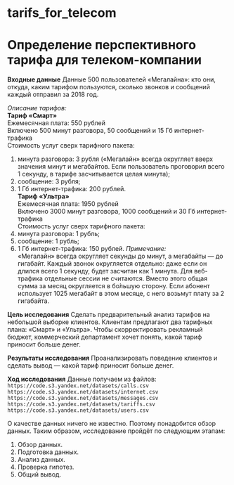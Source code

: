 # tarifs_for_telecom
# Определение перспективного тарифа для телеком-компании

**Входные данные** Данные 500 пользователей «Мегалайна»: кто они, откуда, каким тарифом пользуются, сколько звонков и сообщений каждый отправил за 2018 год.  


*Описание тарифов:*  
**Тариф «Смарт»**  
Ежемесячная плата: 550 рублей  
Включено 500 минут разговора, 50 сообщений и 15 Гб интернет-трафика  
Стоимость услуг сверх тарифного пакета:  
1. минута разговора: 3 рубля («Мегалайн» всегда округляет вверх значения минут и мегабайтов. Если пользователь проговорил всего 1 секунду, в тарифе засчитывается целая минута);  
2. сообщение: 3 рубля;
3. 1 Гб интернет-трафика: 200 рублей.  
**Тариф «Ультра»**  
Ежемесячная плата: 1950 рублей  
Включено 3000 минут разговора, 1000 сообщений и 30 Гб интернет-трафика  
Стоимость услуг сверх тарифного пакета:  
1. минута разговора: 1 рубль;  
2. сообщение: 1 рубль;  
3. 1 Гб интернет-трафика: 150 рублей.
*Примечание:*  
«Мегалайн» всегда округляет секунды до минут, а мегабайты — до гигабайт. Каждый звонок округляется отдельно: даже если он длился всего 1 секунду, будет засчитан как 1 минута.
Для веб-трафика отдельные сессии не считаются. Вместо этого общая сумма за месяц округляется в бо́льшую сторону. Если абонент использует 1025 мегабайт в этом месяце, с него возьмут плату за 2 гигабайта.


**Цель исследования** Сделать предварительный анализ тарифов на небольшой выборке клиентов. Клиентам предлагают два тарифных плана: «Смарт» и «Ультра». Чтобы скорректировать рекламный бюджет, коммерческий департамент хочет понять, какой тариф приносит больше денег.


**Результаты исследования**  Проанализировать поведение клиентов и сделать вывод — какой тариф приносит больше денег.


**Ход исследования**
Данные получаем из файлов:  
`https://code.s3.yandex.net/datasets/calls.csv`  
`https://code.s3.yandex.net/datasets/internet.csv`  
`https://code.s3.yandex.net/datasets/messages.csv`  
`https://code.s3.yandex.net/datasets/tariffs.csv`  
`https://code.s3.yandex.net/datasets/users.csv`  

О качестве данных ничего не известно. Поэтому понадобится обзор данных. 
Таким образом, исследование пройдёт по следующим этапам:  
1. Обзор данных.
2. Подготовка данных.
3. Анализ данных.
4. Проверка гипотез.
5. Общий вывод.
